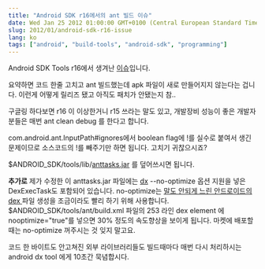 ```yaml
---
title: "Android SDK r16에서의 ant 빌드 이슈"
date: Wed Jan 25 2012 01:00:00 GMT+0100 (Central European Standard Time)
slug: 2012/01/android-sdk-r16-issue
lang: ko
tags: ["android", "build-tools", "android-sdk", "programming"]
---
```


Android SDK Tools r16에서 생겨난 [이슈](http://code.google.com/p/android/issues/detail?id=22948)입니다.

요약하면 코드 한줄 고치고 ant 빌드했는데 apk 파일이 새로 만들어지지 않는다는 겁니다. 이런게 어떻게 릴리즈 됐고 아직도 패치가 안됐는지 참..

구글링 하다보면 r16 이 이상한거니 r15 쓰라는 말도 있고, 개발장비 성능이 좋은 개발자분들은 매번 ant clean debug 를 한다고 합니다.

com.android.ant.InputPath#ignores에서 boolean flag에 !를 실수로 붙여서 생긴 문제이므로 소스코드의 !를 빼주기만 하면 됩니다. 고치기 귀찮으시죠?

$ANDROID_SDK/tools/lib/[anttasks.jar](/tmp/android/anttasks.jar) 를 덮어쓰시면 됩니다.

**추가로** 제가 수정한 이 anttasks.jar 파일에는 [dx](http://developer.android.com/guide/developing/tools/index.html) --no-optimize 옵션 지원을 넣은DexExecTask도 포함되어 있습니다. no-optimize는 [말도 안되게 느린 안드로이드의 dex ](/2010/10/dont-make-me-hardcore/)파일 생성을 조금이라도 빨리 하기 위해 사용합니다. $ANDROID_SDK/tools/ant/build.xml 파일의 253 라인 dex element 에 nooptimize="true"를 넣으면 30% 정도의 속도향상을 보이게 됩니다. 마켓에 배포할 때는 no-optimize 꺼주시는 것 잊지 말고요.

코드 한 바이트도 안고쳐진 외부 라이브러리들도 빌드때마다 매번 다시 처리하시는 android dx tool 에게 10초간 묵념합시다.
